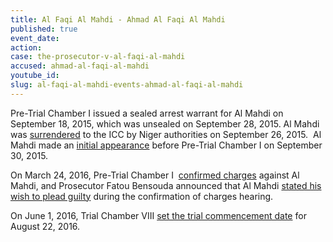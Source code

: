 ```yaml
---
title: Al Faqi Al Mahdi - Ahmad Al Faqi Al Mahdi
published: true
event_date:
action:
case: the-prosecutor-v-al-faqi-al-mahdi
accused: ahmad-al-faqi-al-mahdi
youtube_id:
slug: al-faqi-al-mahdi-events-ahmad-al-faqi-al-mahdi
---
```



Pre-Trial Chamber I issued a sealed arrest warrant for Al Mahdi on September 18, 2015, which was unsealed on September 28, 2015. Al Mahdi was [surrendered](https://www.icc-cpi.int/Pages/item.aspx?name=pr1154) to the ICC by Niger authorities on September 26, 2015.&nbsp; Al Mahdi made an [initial appearance](https://www.icc-cpi.int/Pages/item.aspx?name=pr1157) before Pre-Trial Chamber I on September 30, 2015.

On March 24, 2016, Pre-Trial Chamber I&nbsp; [confirmed charges](https://www.icc-cpi.int/Pages/record.aspx?docNo=ICC-01/12-01/15-84-Red) against Al Mahdi, and Prosecutor Fatou Bensouda announced that Al Mahdi [stated his wish to plead guilty](https://www.icc-cpi.int//Pages/item.aspx?name=160324-otp-stat-al-Mahdi) during the confirmation of charges hearing. &nbsp;

On June 1, 2016, Trial Chamber VIII [set the trial commencement date](https://www.icc-cpi.int/Pages/record.aspx?docNo=ICC-01/12-01/15-93) for August 22, 2016.